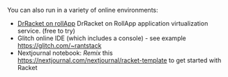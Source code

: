 You can also run in a variety of online environments: 

* [DrRacket on rollApp](https://www.rollapp.com/app/drracket) DrRacket on RollApp application virtualization service. (free to try)
* Glitch online IDE (which includes a console) - see example <https://glitch.com/~rantstack>
* Nextjournal notebook: _Remix_ this  <https://nextjournal.com/nextjournal/racket-template> to get started with Racket
